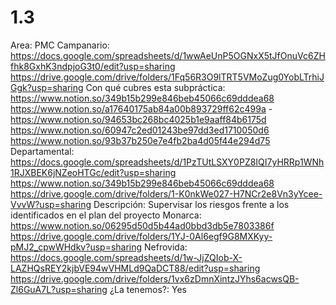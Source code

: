 # 1.3

Area: PMC
Campanario: https://docs.google.com/spreadsheets/d/1wwAeUnP5OGNxX5tJfOnuVc6ZHfhk8GxhK3ndpjoG3t0/edit?usp=sharing
https://drive.google.com/drive/folders/1Fq56R3O9lTRT5VMoZug0YobLTrhiJGgk?usp=sharing
Con qué cubres esta subpráctica: https://www.notion.so/349b15b299e846beb45066c69dddea68 
https://www.notion.so/a17640175ab84a00b893729ff62c499a 
-https://www.notion.so/94653bc268bc4025b1e9aaff84b6175d 
https://www.notion.so/60947c2ed01243be97dd3ed1710050d6 
https://www.notion.so/93b37b250e7e4fb2ba4d05f44e294d75 
Departamental: https://docs.google.com/spreadsheets/d/1PzTUtLSXY0PZ8IQI7yHRRp1WNh1RJXBEK6jNZeoHTGc/edit?usp=sharing
https://www.notion.so/349b15b299e846beb45066c69dddea68 
https://drive.google.com/drive/folders/1-K0nkWe027-H7NCr2e8Vn3yYcee-VvvW?usp=sharing
Descripción: Supervisar los riesgos frente a los identificados en el plan del proyecto
Monarca: https://www.notion.so/06295d50d5b44ad0bbd3db5e7803386f 
https://drive.google.com/drive/folders/1YJ-0Al6egf9G8MXKyy-pMJ2_cpwWHdkv?usp=sharing
Nefrovida: https://docs.google.com/spreadsheets/d/1w-JjZQIob-X-LAZHQsREY2kjbVE94wVHMLd9QaDCT88/edit?usp=sharing
https://drive.google.com/drive/folders/1vx6zDmnXintzJYhs6acwsQB-Zl6GuA7L?usp=sharing
¿La tenemos?: Yes